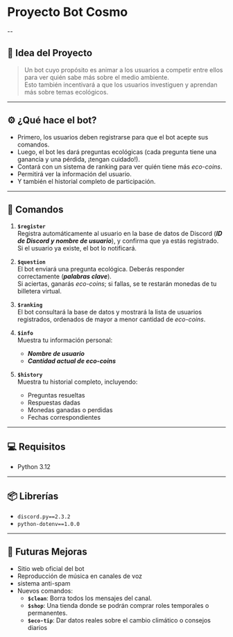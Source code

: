 # Proyecto Bot Cosmo

--

## 🌱 Idea del Proyecto

> Un bot cuyo propósito es animar a los usuarios a competir entre ellos para ver quién sabe más sobre el medio ambiente.  
> Esto también incentivará a que los usuarios investiguen y aprendan más sobre temas ecológicos.

---

## ⚙️ ¿Qué hace el bot?

- Primero, los usuarios deben registrarse para que el bot acepte sus comandos.  
- Luego, el bot les dará preguntas ecológicas (cada pregunta tiene una ganancia y una pérdida, ¡tengan cuidado!).  
- Contará con un sistema de ranking para ver quién tiene más *eco-coins*.  
- Permitirá ver la información del usuario.  
- Y también el historial completo de participación.

---

## 📜 Comandos

1. **`$register`**  
   Registra automáticamente al usuario en la base de datos de Discord (***ID de Discord y nombre de usuario***), y confirma que ya estás registrado.  
   Si el usuario ya existe, el bot lo notificará.

2. **`$question`**  
   El bot enviará una pregunta ecológica. Deberás responder correctamente (***palabras clave***).  
   Si aciertas, ganarás *eco-coins*; si fallas, se te restarán monedas de tu billetera virtual.

3. **`$ranking`**  
   El bot consultará la base de datos y mostrará la lista de usuarios registrados, ordenados de mayor a menor cantidad de *eco-coins*.

4. **`$info`**  
   Muestra tu información personal:  
   - ***Nombre de usuario***  
   - ***Cantidad actual de eco-coins***

5. **`$history`**  
   Muestra tu historial completo, incluyendo:  
   - Preguntas resueltas  
   - Respuestas dadas  
   - Monedas ganadas o perdidas  
   - Fechas correspondientes

---

## 💻 Requisitos

- Python 3.12

---

## 📦 Librerías

- `discord.py==2.3.2`  
- `python-dotenv==1.0.0`

---

## 🚀 Futuras Mejoras

- Sitio web oficial del bot  
- Reproducción de música en canales de voz  
- sistema anti-spam 
- Nuevos comandos:  
  - **`$clean`**: Borra todos los mensajes del canal.  
  - **`$shop`**: Una tienda donde se podrán comprar roles temporales o permanentes.
  - **`$eco-tip`**: Dar datos reales sobre el cambio climático o consejos diarios
